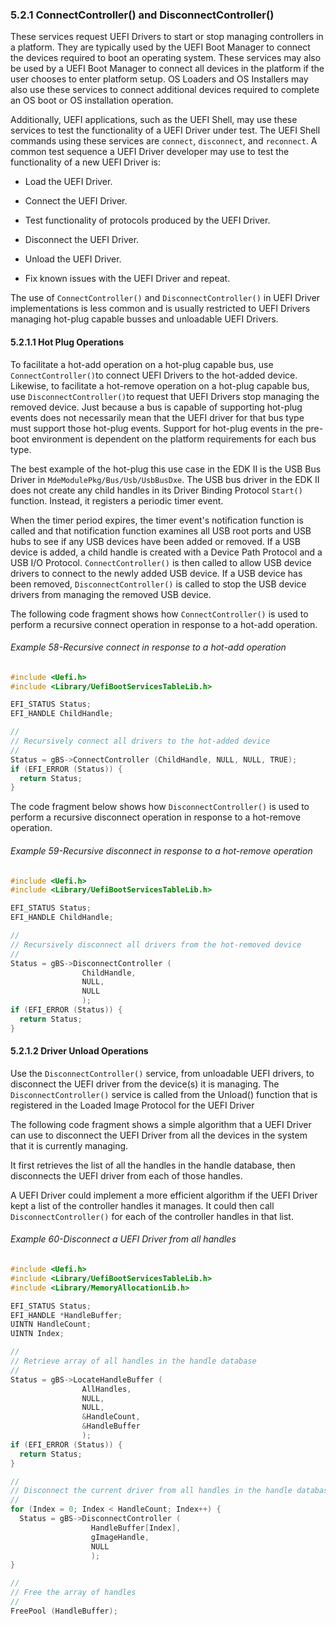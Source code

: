<!--- @file
  5.2.1 ConnectController() and DisconnectController()

  Copyright (c) 2012-2018, Intel Corporation. All rights reserved.<BR>

  Redistribution and use in source (original document form) and 'compiled'
  forms (converted to PDF, epub, HTML and other formats) with or without
  modification, are permitted provided that the following conditions are met:

  1) Redistributions of source code (original document form) must retain the
     above copyright notice, this list of conditions and the following
     disclaimer as the first lines of this file unmodified.

  2) Redistributions in compiled form (transformed to other DTDs, converted to
     PDF, epub, HTML and other formats) must reproduce the above copyright
     notice, this list of conditions and the following disclaimer in the
     documentation and/or other materials provided with the distribution.

  THIS DOCUMENTATION IS PROVIDED BY TIANOCORE PROJECT "AS IS" AND ANY EXPRESS OR
  IMPLIED WARRANTIES, INCLUDING, BUT NOT LIMITED TO, THE IMPLIED WARRANTIES OF
  MERCHANTABILITY AND FITNESS FOR A PARTICULAR PURPOSE ARE DISCLAIMED. IN NO
  EVENT SHALL TIANOCORE PROJECT  BE LIABLE FOR ANY DIRECT, INDIRECT, INCIDENTAL,
  SPECIAL, EXEMPLARY, OR CONSEQUENTIAL DAMAGES (INCLUDING, BUT NOT LIMITED TO,
  PROCUREMENT OF SUBSTITUTE GOODS OR SERVICES; LOSS OF USE, DATA, OR PROFITS;
  OR BUSINESS INTERRUPTION) HOWEVER CAUSED AND ON ANY THEORY OF LIABILITY,
  WHETHER IN CONTRACT, STRICT LIABILITY, OR TORT (INCLUDING NEGLIGENCE OR
  OTHERWISE) ARISING IN ANY WAY OUT OF THE USE OF THIS DOCUMENTATION, EVEN IF
  ADVISED OF THE POSSIBILITY OF SUCH DAMAGE.

-->

### 5.2.1 ConnectController() and DisconnectController()

These services request UEFI Drivers to start or stop managing controllers in a
platform. They are typically used by the UEFI Boot Manager to connect the
devices required to boot an operating system. These services may also be used
by a UEFI Boot Manager to connect all devices in the platform if the user
chooses to enter platform setup. OS Loaders and OS Installers may also use
these services to connect additional devices required to complete an OS boot or
OS installation operation.

Additionally, UEFI applications, such as the UEFI Shell, may use these services
to test the functionality of a UEFI Driver under test. The UEFI Shell commands
using these services are `connect`, `disconnect`, and `reconnect`. A common
test sequence a UEFI Driver developer may use to test the functionality of a
new UEFI Driver is:

* Load the UEFI Driver.

* Connect the UEFI Driver.

* Test functionality of protocols produced by the UEFI Driver.

* Disconnect the UEFI Driver.

* Unload the UEFI Driver.

* Fix known issues with the UEFI Driver and repeat.

The use of `ConnectController()` and `DisconnectController()` in UEFI Driver
implementations is less common and is usually restricted to UEFI Drivers
managing hot-plug capable busses and unloadable UEFI Drivers.

#### 5.2.1.1 Hot Plug Operations

To facilitate a hot-add operation on a hot-plug capable bus, use
`ConnectController()`to connect UEFI Drivers to the hot-added device. Likewise,
to facilitate a hot-remove operation on a hot-plug capable bus, use
`DisconnectController()`to request that UEFI Drivers stop managing the removed
device. Just because a bus is capable of supporting hot-plug events does not
necessarily mean that the UEFI driver for that bus type must support those
hot-plug events. Support for hot-plug events in the pre-boot environment is
dependent on the platform requirements for each bus type.

The best example of the hot-plug this use case in the EDK II is the USB Bus
Driver in `MdeModulePkg/Bus/Usb/UsbBusDxe`. The USB bus driver in the EDK II does not
create any child handles in its Driver Binding Protocol `Start()` function. Instead, it
registers a periodic timer event.

When the timer period expires, the timer event's notification function is
called and that notification function examines all USB root ports and USB hubs
to see if any USB devices have been added or removed. If a USB device is added,
a child handle is created with a Device Path Protocol and a USB I/O Protocol.
`ConnectController()` is then called to allow USB device drivers to connect to
the newly added USB device. If a USB device has been removed,
`DisconnectController()` is called to stop the USB device drivers from managing
the removed USB device.

The following code fragment shows how `ConnectController()` is used to perform
a recursive connect operation in response to a hot-add operation.

<div style="page-break-after: always;"></div>

###### Example 58-Recursive connect in response to a hot-add operation

```c
#include <Uefi.h>
#include <Library/UefiBootServicesTableLib.h>

EFI_STATUS Status;
EFI_HANDLE ChildHandle;

//
// Recursively connect all drivers to the hot-added device
//
Status = gBS->ConnectController (ChildHandle, NULL, NULL, TRUE);
if (EFI_ERROR (Status)) {
  return Status;
}
```

The code fragment below shows how `DisconnectController()` is used to perform a
recursive disconnect operation in response to a hot-remove operation.

###### Example 59-Recursive disconnect in response to a hot-remove operation

```c
#include <Uefi.h>
#include <Library/UefiBootServicesTableLib.h>

EFI_STATUS Status;
EFI_HANDLE ChildHandle;

//
// Recursively disconnect all drivers from the hot-removed device
//
Status = gBS->DisconnectController (
                ChildHandle,
                NULL,
                NULL
                );
if (EFI_ERROR (Status)) {
  return Status;
}
```

#### 5.2.1.2 Driver Unload Operations

Use the `DisconnectController()` service, from unloadable UEFI drivers, to
disconnect the UEFI driver from the device(s) it is managing. The
`DisconnectController()` service is called from the Unload() function that is
registered in the Loaded Image Protocol for the UEFI Driver

The following code fragment shows a simple algorithm that a UEFI Driver can use
to disconnect the UEFI Driver from all the devices in the system that it is
currently managing.

It first retrieves the list of all the handles in the handle database, then
disconnects the UEFI driver from each of those handles.

A UEFI Driver could implement a more efficient algorithm if the UEFI Driver
kept a list of the controller handles it manages. It could then call
`DisconnectController()` for each of the controller handles in that list.

###### Example 60-Disconnect a UEFI Driver from all handles

```c
#include <Uefi.h>
#include <Library/UefiBootServicesTableLib.h>
#include <Library/MemoryAllocationLib.h>

EFI_STATUS Status;
EFI_HANDLE *HandleBuffer;
UINTN HandleCount;
UINTN Index;

//
// Retrieve array of all handles in the handle database
//
Status = gBS->LocateHandleBuffer (
                AllHandles,
                NULL,
                NULL,
                &HandleCount,
                &HandleBuffer
                );
if (EFI_ERROR (Status)) {
  return Status;
}

//
// Disconnect the current driver from all handles in the handle database
//
for (Index = 0; Index < HandleCount; Index++) {
  Status = gBS->DisconnectController (
                  HandleBuffer[Index],
                  gImageHandle,
                  NULL
                  );
}

//
// Free the array of handles
//
FreePool (HandleBuffer);
```
